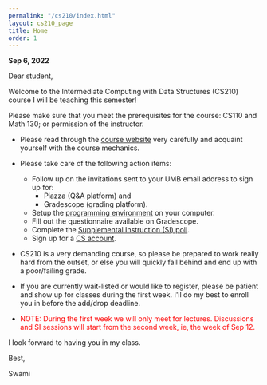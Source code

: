 ```yaml
---
permalink: "/cs210/index.html"
layout: cs210_page
title: Home
order: 1
---
```


**Sep 6, 2022**

Dear student,

Welcome to the Intermediate Computing with Data Structures (CS210) course I will be teaching this semester!

Please make sure that you meet the prerequisites for the course: CS110 and Math 130; or permission of the instructor.

- Please read through the [course website](/cs210/) very carefully and acquaint yourself with the course mechanics.

- Please take care of the following action items:
  - Follow up on the invitations sent to your UMB email address to sign up for:
      - Piazza (Q&A platform) and
      - Gradescope (grading platform).
  - Setup the [programming environment](/public/cs210/dsaj_programming_environment_setup.pdf) on your computer.
  - Fill out the questionnaire available on Gradescope.
  - Complete the [Supplemental Instruction (SI) poll](https://forms.gle/mqSd1B71CZPFRUzVA).
  - Sign up for a [CS account](course_info.html#cs_account).

- CS210 is a very demanding course, so please be prepared to work really hard from the outset, or else you will quickly fall behind and end up with a poor/failing grade.

- If you are currently wait-listed or would like to register, please be patient and show up for classes during the first week. I'll do my best to enroll you in before the add/drop deadline.

- <font color="red">NOTE: During the first week we will only meet for lectures. Discussions and SI sessions will start from the second week, ie, the week of Sep 12.</font>

I look forward to having you in my class.

Best,

Swami